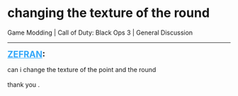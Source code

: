 # changing the texture of the round
Game Modding | Call of Duty: Black Ops 3 | General Discussion

---
<strong style="font-size: 1.4em;"><span style="text-decoration: underline;text-decoration-color: #34a7f9;"><span style="color:#34a7f9;">ZEFRAN</span></span>:</strong>

<p>can i change the texture of the point and the round<br /><br />thank you .</p>
